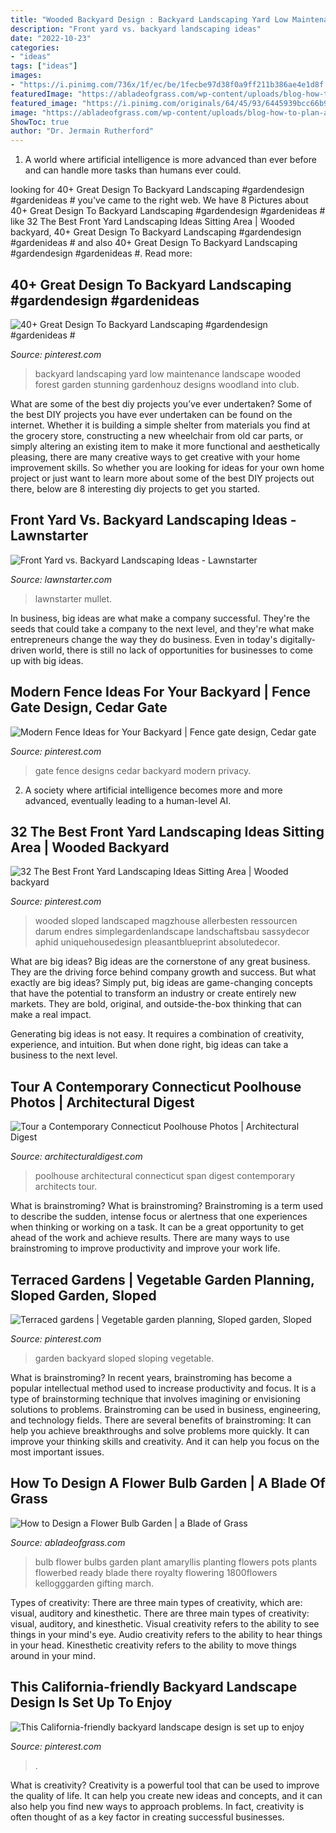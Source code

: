 ```yaml
---
title: "Wooded Backyard Design : Backyard Landscaping Yard Low Maintenance Landscape Wooded Forest Garden Stunning Gardenhouz Designs Woodland Into Club"
description: "Front yard vs. backyard landscaping ideas"
date: "2022-10-23"
categories:
- "ideas"
tags: ["ideas"]
images:
- "https://i.pinimg.com/736x/1f/ec/be/1fecbe97d38f0a9ff211b386ae4e1d8f.jpg"
featuredImage: "https://abladeofgrass.com/wp-content/uploads/blog-how-to-plan-a-flower-bulb-garden-02.jpg"
featured_image: "https://i.pinimg.com/originals/64/45/93/6445939bcc66b924a7c27646f165b4c4.jpg"
image: "https://abladeofgrass.com/wp-content/uploads/blog-how-to-plan-a-flower-bulb-garden-02.jpg"
ShowToc: true
author: "Dr. Jermain Rutherford"
---
```



1. A world where artificial intelligence is more advanced than ever before and can handle more tasks than humans ever could. 

	

		
looking for 40+ Great Design To Backyard Landscaping #gardendesign #gardenideas # you've came to the right web. We have 8 Pictures about 40+ Great Design To Backyard Landscaping #gardendesign #gardenideas # like 32 The Best Front Yard Landscaping Ideas Sitting Area | Wooded backyard, 40+ Great Design To Backyard Landscaping #gardendesign #gardenideas # and also 40+ Great Design To Backyard Landscaping #gardendesign #gardenideas #. Read more:
		
    
## 40+ Great Design To Backyard Landscaping #gardendesign #gardenideas #

<img loading=lazy src="https://i.pinimg.com/originals/64/45/93/6445939bcc66b924a7c27646f165b4c4.jpg" onerror="this.onerror=null;this.src='https://tse3.mm.bing.net/th?id=OIP.rxGvupbpQSQZybmI3czDMwHaLL&amp;pid=15.1';" alt="40+ Great Design To Backyard Landscaping #gardendesign #gardenideas #">

_Source: pinterest.com_

>backyard landscaping yard low maintenance landscape wooded forest garden stunning gardenhouz designs woodland into club. 

	

What are some of the best diy projects you’ve ever undertaken?
Some of the best DIY projects you have ever undertaken can be found on the internet. Whether it is building a simple shelter from materials you find at the grocery store, constructing a new wheelchair from old car parts, or simply altering an existing item to make it more functional and aesthetically pleasing, there are many creative ways to get creative with your home improvement skills. So whether you are looking for ideas for your own home project or just want to learn more about some of the best DIY projects out there, below are 8 interesting diy projects to get you started.

    
## Front Yard Vs. Backyard Landscaping Ideas - Lawnstarter

<img loading=lazy src="https://www.lawnstarter.com/blog/wp-content/uploads/2020/07/landscape3-768x576.jpg" onerror="this.onerror=null;this.src='https://tse3.mm.bing.net/th?id=OIP.daumGaSLJCSGUAds5rt89QHaFj&amp;pid=15.1';" alt="Front Yard vs. Backyard Landscaping Ideas - Lawnstarter">

_Source: lawnstarter.com_

>lawnstarter mullet. 

	

In business, big ideas are what make a company successful. They're the seeds that could take a company to the next level, and they're what make entrepreneurs change the way they do business. Even in today's digitally-driven world, there is still no lack of opportunities for businesses to come up with big ideas.

    
## Modern Fence Ideas For Your Backyard | Fence Gate Design, Cedar Gate

<img loading=lazy src="https://i.pinimg.com/736x/10/ed/c2/10edc20eb9c03e19765e7cb030afad0e.jpg" onerror="this.onerror=null;this.src='https://tse2.mm.bing.net/th?id=OIP.pohbScz6-rH8qYQZDlufMwHaLH&amp;pid=15.1';" alt="Modern Fence Ideas for Your Backyard | Fence gate design, Cedar gate">

_Source: pinterest.com_

>gate fence designs cedar backyard modern privacy. 

	

2. A society where artificial intelligence becomes more and more advanced, eventually leading to a human-level AI. 

    
## 32 The Best Front Yard Landscaping Ideas Sitting Area | Wooded Backyard

<img loading=lazy src="https://i.pinimg.com/originals/0f/11/27/0f1127bc4f57e5410a43280d5a4afea6.jpg" onerror="this.onerror=null;this.src='https://tse1.mm.bing.net/th?id=OIP.zLWx6o0caJBXl0VqIGwj8AHaHJ&amp;pid=15.1';" alt="32 The Best Front Yard Landscaping Ideas Sitting Area | Wooded backyard">

_Source: pinterest.com_

>wooded sloped landscaped magzhouse allerbesten ressourcen darum endres simplegardenlandscape landschaftsbau sassydecor aphid uniquehousedesign pleasantblueprint absolutedecor. 

	

What are big ideas?
Big ideas are the cornerstone of any great business. They are the driving force behind company growth and success. But what exactly are big ideas?
Simply put, big ideas are game-changing concepts that have the potential to transform an industry or create entirely new markets. They are bold, original, and outside-the-box thinking that can make a real impact.

Generating big ideas is not easy. It requires a combination of creativity, experience, and intuition. But when done right, big ideas can take a business to the next level.

    
## Tour A Contemporary Connecticut Poolhouse Photos | Architectural Digest

<img loading=lazy src="https://media.architecturaldigest.com/photos/58c038c7b0c5b57268255de2/master/pass/0812-AD-SPAN-08.jpg" onerror="this.onerror=null;this.src='https://tse4.mm.bing.net/th?id=OIP.dkoEF5a2QffohF0WhOhuwwHaE8&amp;pid=15.1';" alt="Tour a Contemporary Connecticut Poolhouse Photos | Architectural Digest">

_Source: architecturaldigest.com_

>poolhouse architectural connecticut span digest contemporary architects tour. 

	

What is brainstroming?
What is brainstroming? Brainstroming is a term used to describe the sudden, intense focus or alertness that one experiences when thinking or working on a task. It can be a great opportunity to get ahead of the work and achieve results. There are many ways to use brainstroming to improve productivity and improve your work life.

    
## Terraced Gardens | Vegetable Garden Planning, Sloped Garden, Sloped

<img loading=lazy src="https://i.pinimg.com/736x/6a/c0/be/6ac0bec1e669b90d18b1b7563f43b40a--sloping-garden-terraced-garden.jpg" onerror="this.onerror=null;this.src='https://tse1.mm.bing.net/th?id=OIP.Jd0aOT1cqWXF2w0HL8JUMwHaLT&amp;pid=15.1';" alt="Terraced gardens | Vegetable garden planning, Sloped garden, Sloped">

_Source: pinterest.com_

>garden backyard sloped sloping vegetable. 

	

What is brainstroming?
In recent years, brainstroming has become a popular intellectual method used to increase productivity and focus. It is a type of brainstorming technique that involves imagining or envisioning solutions to problems. Brainstroming can be used in business, engineering, and technology fields.
There are several benefits of brainstroming: It can help you achieve breakthroughs and solve problems more quickly. It can improve your thinking skills and creativity. And it can help you focus on the most important issues.

    
## How To Design A Flower Bulb Garden | A Blade Of Grass

<img loading=lazy src="https://abladeofgrass.com/wp-content/uploads/blog-how-to-plan-a-flower-bulb-garden-02.jpg" onerror="this.onerror=null;this.src='https://tse2.mm.bing.net/th?id=OIP.FDf3ur_SI7Z4AdtOJ9a37QHaE8&amp;pid=15.1';" alt="How to Design a Flower Bulb Garden | a Blade of Grass">

_Source: abladeofgrass.com_

>bulb flower bulbs garden plant amaryllis planting flowers pots plants flowerbed ready blade there royalty flowering 1800flowers kellogggarden gifting march. 

	

Types of creativity: There are three main types of creativity, which are: visual, auditory and kinesthetic.
There are three main types of creativity: visual, auditory, and kinesthetic. Visual creativity refers to the ability to see things in your mind's eye. Audio creativity refers to the ability to hear things in your head. Kinesthetic creativity refers to the ability to move things around in your mind.

    
## This California-friendly Backyard Landscape Design Is Set Up To Enjoy

<img loading=lazy src="https://i.pinimg.com/736x/1f/ec/be/1fecbe97d38f0a9ff211b386ae4e1d8f.jpg" onerror="this.onerror=null;this.src='https://tse1.mm.bing.net/th?id=OIP.LI5PFwgahYvwPSx38NkxwQHaF0&amp;pid=15.1';" alt="This California-friendly backyard landscape design is set up to enjoy">

_Source: pinterest.com_

>. 

	

What is creativity?
Creativity is a powerful tool that can be used to improve the quality of life. It can help you create new ideas and concepts, and it can also help you find new ways to approach problems. In fact, creativity is often thought of as a key factor in creating successful businesses.

